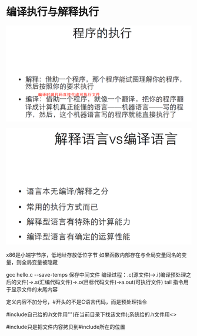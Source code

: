# 编译执行与解释执行

![1.1程序的执行](图片/1.1程序的执行.png)

![1.2解释语言与编译语言](图片/1.2解释语言与编译语言.png)



x86是小端字节序，低地址存放低位字节
如果函数内部存在与全局变量同名的变量，则全局变量被隐藏

gcc hello.c --save-temps 保存中间文件
编译过程：.c(源文件)->.i(编译预处理之后的文件)->.s(汇编代码文件)->.o(目标代码文件)->a.out(可执行文件)
tail 指令用于显示文件的末尾内容

定义内容不加分号，#开头的不是C语言代码，而是预处理指令

#include自己给的.h文件用""(在当前目录下找该文件);系统给的.h文件用<>

#include只是把文件内容拷贝到#include所在的位置

